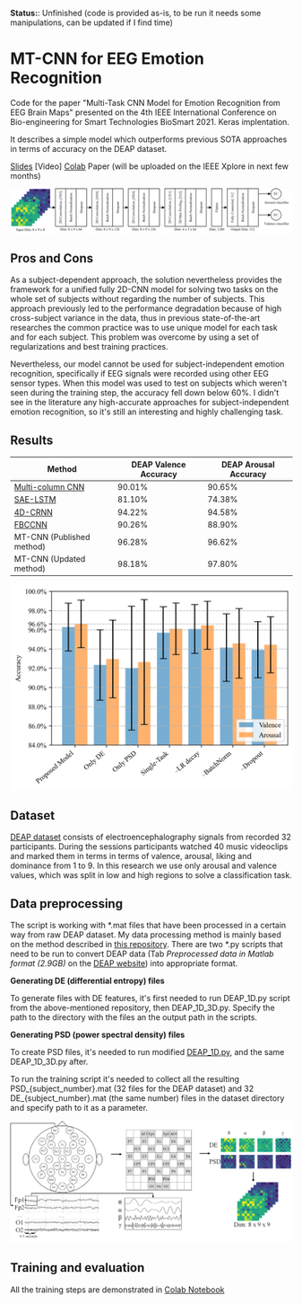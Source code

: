 **Status:**: Unfinished (code is provided as-is, to be run it needs some manipulations, can be updated if I find time)

# MT-CNN for EEG Emotion Recognition
Code for the paper "Multi-Task CNN Model for Emotion Recognition from EEG Brain Maps" presented on the 4th IEEE International Conference on Bio-engineering for Smart Technologies BioSmart 2021. Keras implentation.

It describes a simple model which outperforms previous SOTA approaches in terms of accuracy on the DEAP dataset.

[Slides](https://github.com/dolphin-in-a-coma/multi-task-cnn-eeg-emotion/blob/main/MT_CNN.pdf) 
[Video]
[Colab](https://colab.research.google.com/github/dolphin-in-a-coma/multi-task-cnn-eeg-emotion/blob/main/Training.ipynb)
Paper (will be uploaded on the IEEE Xplore in next few months) 

![Model Structure](graphics/model_structure_hor_tnr.png "Detail of layers composing the Multi-task CNN with input dimension, tensor dimension after each block and output dimension before classification")
## Pros and Cons

As a subject-dependent approach, the solution nevertheless provides the framework for a unified fully 2D-CNN model for solving two tasks on the whole set of subjects without regarding the number of subjects. This approach previously led to the performance degradation because of high cross-subject variance in the data, thus in previous state-of-the-art researches the common practice was to use unique model for each task and for each subject. This problem was overcome by using a set of regularizations and best training practices.

Nevertheless, our model cannot be used for subject-independent emotion recognition, specifically if EEG signals were recorded using other EEG sensor types. When this model was used to test on subjects which weren't seen during the training step, the accuracy fell down below 60%. I didn't see in the literature any high-accurate approaches for subject-independent emotion recognition, so it's still an interesting and highly challenging task.

## Results
| Method                                                                                                                                     | DEAP Valence Accuracy | DEAP Arousal Accuracy|
|--------------------------------------------------------------------------------------------------------------------------------------------|---------------------|-------|
| [Multi-column CNN](https://www.mdpi.com/1424-8220/19/21/4736)                                                                              | 90.01%              | 90.65%|
| [SAE-LSTM](https://www.frontiersin.org/articles/10.3389/fnbot.2019.00037/full)                                                             | 81.10%              | 74.38%|
| [4D-CRNN](https://www.researchgate.net/publication/344371728_EEG-based_emotion_recognition_using_4D_convolutional_recurrent_neural_network)| 94.22%              | 94.58%|
| [FBCCNN](https://www.hindawi.com/journals/cmmm/2021/2520394/)                                                                              | 90.26%              | 88.90%|
| MT-CNN (Published method)                                                                                                                  | 96.28%              | 96.62%|
| MT-CNN (Updated method)                                                                                                                    | 98.18%              | 97.80%|

![Ablation Studies](graphics/ablation_studies_tnr.png "Ablation studies on different input features, regularization methods and the use of the multi-task learning principle. “–” denotes the ablation on specific regularization methods.")

## Dataset
[DEAP dataset](https://www.eecs.qmul.ac.uk/mmv/datasets/deap/) consists of electroencephalography signals from recorded 32 participants. During the sessions participants watched 40 music videoclips and marked them in terms in terms of valence, arousal, liking and dominance from 1 to 9. In this research we use only arousal and valence values, which was split in low and high regions to solve a classification task.


## Data preprocessing
The script is working with *.mat files that have been processed in a certain way from raw DEAP dataset. My data processing method is mainly based on the method described in [this repository](https://github.com/shark-in-a-coma/4D-CRNN/tree/master/DEAP). There are two *.py scripts that need to be run to convert DEAP data (Tab _Preprocessed data in Matlab format (2.9GB)_ on the [DEAP website](https://www.eecs.qmul.ac.uk/mmv/datasets/deap/download.html)) into appropriate format. 

**Generating DE (differential entropy) files**

To generate files with DE features, it's first needed to run DEAP_1D.py script from the above-mentioned repository, then DEAP_1D_3D.py. Specify the path to the directory with the files an the output path in the scripts.

**Generating PSD (power spectral density) files**

To create PSD files, it's needed to run modified [DEAP_1D.py](https://github.com/shark-in-a-coma/4D-CRNN/blob/psd_generation/DEAP/DEAP_1D.py), and the same DEAP_1D_3D.py after.

To run the training script it's needed to collect all the resulting PSD_{subject_number}.mat (32 files for the DEAP dataset) and 32 DE_{subject_number}.mat (the same number) files in the dataset directory and specify path to it as a parameter. 

![Ablation Studies](graphics/brainmaps.png " Flowchart of 2D brain maps creation with electrodes location on the scalp, electrodes location on brain maps, extraction of frequency bands,representation of DE and PSD brain maps for each bands and representation of stacked 2D brain maps")


## Training and evaluation

All the training steps are demonstrated in [Colab Notebook](https://colab.research.google.com/github/dolphin-in-a-coma/multi-task-cnn-eeg-emotion/blob/main/Training.ipynb)
